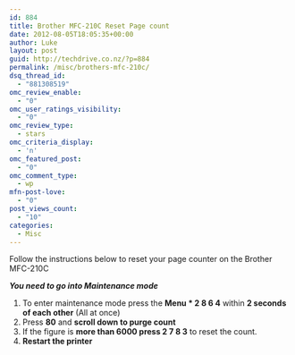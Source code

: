 ```yaml
---
id: 884
title: Brother MFC-210C Reset Page count
date: 2012-08-05T18:05:35+00:00
author: Luke
layout: post
guid: http://techdrive.co.nz/?p=884
permalink: /misc/brothers-mfc-210c/
dsq_thread_id:
  - "881308519"
omc_review_enable:
  - "0"
omc_user_ratings_visibility:
  - "0"
omc_review_type:
  - stars
omc_criteria_display:
  - 'n'
omc_featured_post:
  - "0"
omc_comment_type:
  - wp
mfn-post-love:
  - "0"
post_views_count:
  - "10"
categories:
  - Misc
---
```

Follow the instructions below to reset your page counter on the Brother MFC-210C

_**You need to go into Maintenance mode**_

  1. To enter maintenance mode press the **Menu * 2 8 6 4** within **2 seconds of each other** (All at once)
  2. Press **80** and **scroll down to purge count**
  3. If the figure is **more than 6000 press 2 7 8 3** to reset the count.
  4. **Restart the printer**